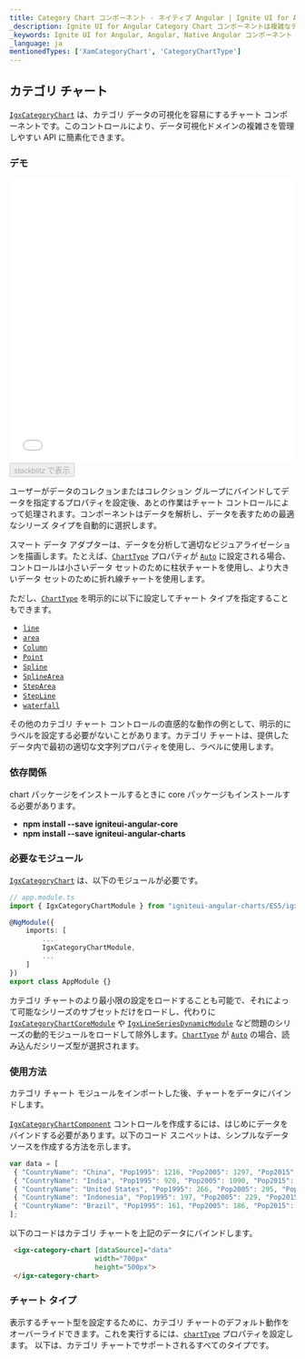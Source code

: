 ```yaml
---
title: Category Chart コンポーネント - ネイティブ Angular | Ignite UI for Angular
_description: Ignite UI for Angular Category Chart コンポーネントは複雑なデータ ビジュアライゼーションを API によって簡素化できます。ユーザーがデータのコレクションまたはコレクションのグループにバインドし、データを指定するプロパティを設定後、チャート コントロールが残りの作業を処理します。
_keywords: Ignite UI for Angular, Angular, Native Angular コンポーネント スイート, Native Angular コントロール, ネイティブ Angular コンポーネント, ネイティブ Angular コンポーネント ライブラリ, Angular チャート, Angular チャート コントロール, Angular チャート例, Angular チャート コンポーネント, Angular データ チャート
_language: ja
mentionedTypes: ['XamCategoryChart', 'CategoryChartType']
---
```


## カテゴリ チャート

[`IgxCategoryChart`](/components/categorychart.html) は、カテゴリ データの可視化を容易にするチャート コンポーネントです。このコントロールにより、データ可視化ドメインの複雑さを管理しやすい API に簡素化できます。

### デモ

<div class="sample-container loading" style="height: 500px">
    <iframe id="category-chart-overview-iframe" src='{environment:demosBaseUrl}/charts/category-chart-overview' width="100%" height="100%" seamless frameBorder="0" onload="onXPlatSampleIframeContentLoaded(this);"></iframe>
</div>
<div>
    <button data-localize="stackblitz" disabled class="stackblitz-btn"   data-iframe-id="category-chart-overview-iframe" data-demos-base-url="{environment:demosBaseUrl}">stackblitz で表示
    </button>
</div>

<div class="divider--half"></div>

 ユーザーがデータのコレクョンまたはコレクション グループにバインドしてデータを指定するプロパティを設定後、あとの作業はチャート コントロールによって処理されます。コンポーネントはデータを解析し、データを表すための最適なシリーズ タイプを自動的に選択します。

スマート データ アダプターは、データを分析して適切なビジュアライゼーションを描画します。たとえば、[`ChartType`](/components/categorychart.html) プロパティが [`Auto`](/components/categorychart.html) に設定される場合、コントロールは小さいデータ セットのために柱状チャートを使用し、より大きいデータ セットのために折れ線チャートを使用します。

ただし、[`ChartType`](/components/categorychart.html) を明示的に以下に設定してチャート タイプを指定することもできます。

-   [`line`](/components/categorychart.html)
-   [`area`](/components/categorychart.html)
-   [`Column`](/components/categorychart.html)
-   [`Point`](/components/categorychart.html)
-   [`Spline`](/components/categorychart.html)
-   [`SplineArea`](/components/categorychart.html)
-   [`StepArea`](/components/categorychart.html)
-   [`StepLine`](/components/categorychart.html)
-   [`waterfall`](/components/categorychart.html)

その他のカテゴリ チャート コントロールの直感的な動作の例として、明示的にラベルを設定する必要がないことがあります。カテゴリ チャートは、提供したデータ内で最初の適切な文字列プロパティを使用し、ラベルに使用します。

### 依存関係

chart パッケージをインストールするときに core パッケージもインストールする必要があります。

-   **npm install --save igniteui-angular-core**
-   **npm install --save igniteui-angular-charts**

### 必要なモジュール

[`IgxCategoryChart`](/components/categorychart.html) は、以下のモジュールが必要です。

```ts
// app.module.ts
import { IgxCategoryChartModule } from "igniteui-angular-charts/ES5/igx-category-chart-module";

@NgModule({
    imports: [
        ...
        IgxCategoryChartModule,
        ...
    ]
})
export class AppModule {}
```

カテゴリ チャートのより最小限の設定をロードすることも可能で、それによって可能なシリーズのサブセットだけをロードし、代わりに [`IgxCategoryChartCoreModule`](/components/categorychart.html) や [`IgxLineSeriesDynamicModule`](/components/categorychart.html) など問題のシリーズの動的モジュールをロードして除外します。[`ChartType`](/components/categorychart.html) が [`Auto`](/components/categorychart.html) の場合、読み込んだシリーズ型が選択されます。

<div class="divider--half"></div>

### 使用方法

カテゴリ チャート モジュールをインポートした後、チャートをデータにバインドします。

[`IgxCategoryChartComponent`](/components/categorychart.html) コントロールを作成するには、はじめにデータをバインドする必要があります。以下のコード スニペットは、シンプルなデータソースを作成する方法を示します。

```ts
var data = [
 { "CountryName": "China", "Pop1995": 1216, "Pop2005": 1297, "Pop2015": 1361, "Pop2025": 1394 },
 { "CountryName": "India", "Pop1995": 920, "Pop2005": 1090, "Pop2015": 1251, "Pop2025": 1396 },
 { "CountryName": "United States", "Pop1995": 266, "Pop2005": 295, "Pop2015": 322, "Pop2025": 351 },
 { "CountryName": "Indonesia", "Pop1995": 197, "Pop2005": 229, "Pop2015": 256, "Pop2025": 277 },
 { "CountryName": "Brazil", "Pop1995": 161, "Pop2005": 186, "Pop2015": 204, "Pop2025": 218 }
];
```

以下のコードはカテゴリ チャートを上記のデータにバインドします。

```html
 <igx-category-chart [dataSource]="data"
                     width="700px"
                     height="500px">
 </igx-category-chart>
```

<div class="divider--half"></div>

### チャート タイプ

表示するチャート型を設定するために、カテゴリ チャートのデフォルト動作をオーバーライドできます。これを実行するには、[`chartType`](/components/categorychart.html) プロパティを設定します。
以下は、カテゴリ チャートでサポートされるすべてのタイプです。

<!-- > [!NOTE]
> 特別なケースにプロパティの `Auto` 設定があります。`Auto` を使用した場合、チャートがデータを分析し、最適なチャート タイプを割り当てます。

### サポートされるチャート タイプ
プロパティ|説明|例
---|---|---
`Line`|各データ ポイントにマーカーがあるカテゴリ折れ線シリーズを指定します。|![](../images/category_chart_line.png)
`Area`|カテゴリ エリア シリーズを指定します。|![](../images/category_chart_area.png)
`Column`|各データ ポイントに垂直長方形があるカテゴリ柱状チャートを指定します。|![](../images/category_chart_column.png)
`Point`|各データ ポイントにマーカーがあるカテゴリ ポイント チャートを指定します。|![](../images/category_chart_point.png)
`StepLine`|カテゴリ ステップ折れ線チャートを指定します。|![](../images/category_chart_stepline.png)
`StepArea`|カテゴリ ステップ エリア チャートを指定します。|![](../images/category_chart_steparea.png)
`Spline`|各データ ポイントにマーカーがあるカテゴリ スプライン折れ線シリーズを指定します。|![](../images/category_chart_spline.png)
`SplineArea`|カテゴリ スプライン エリア シリーズを指定します。|![](../images/category_chart_splinearea.png)
`Waterfall`|カテゴリ ウォーターフォール チャートを指定します。|![](../images/category_chart_waterfall.png)
`Auto`|データ アダプターからの提案に基づいてチャート タイプの自動選択を指定します。 -->

